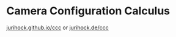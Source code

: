 # Camera Configuration Calculus

[jurihock.github.io/ccc](http://jurihock.github.io/ccc) or [jurihock.de/ccc](http://jurihock.de/ccc)
